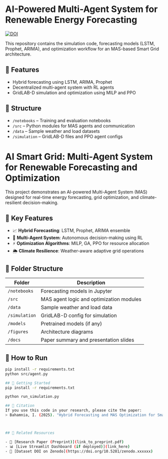 # AI-Powered Multi-Agent System for Renewable Energy Forecasting
[![DOI](https://zenodo.org/badge/DOI/10.xxxxx/yyyyyy.svg)](https://doi.org/10.xxxxx/yyyyyy)

This repository contains the simulation code, forecasting models (LSTM, Prophet, ARIMA), and optimization workflow for an MAS-based Smart Grid architecture.


## 🧠 Features
- Hybrid forecasting using LSTM, ARIMA, Prophet
- Decentralized multi-agent system with RL agents
- GridLAB-D simulation and optimization using MILP and PPO

## 📂 Structure
- `/notebooks` – Training and evaluation notebooks
- `/src` – Python modules for MAS agents and communication
- `/data` – Sample weather and load datasets
- `/simulation` – GridLAB-D files and PPO agent configs

# AI Smart Grid: Multi-Agent System for Renewable Forecasting and Optimization

This project demonstrates an AI-powered Multi-Agent System (MAS) designed for real-time energy forecasting, grid optimization, and climate-resilient decision-making.

## 📌 Key Features
- 📈 **Hybrid Forecasting**: LSTM, Prophet, ARIMA ensemble
- 🤖 **Multi-Agent System**: Autonomous decision-making using RL
- ⚡ **Optimization Algorithms**: MILP, GA, PPO for resource allocation
- 🌦 **Climate Resilience**: Weather-aware adaptive grid operations

## 📂 Folder Structure

| Folder | Description |
|--------|-------------|
| `/notebooks` | Forecasting models in Jupyter |
| `/src` | MAS agent logic and optimization modules |
| `/data` | Sample weather and load data |
| `/simulation` | GridLAB-D config for simulation |
| `/models` | Pretrained models (if any) |
| `/figures` | Architecture diagrams |
| `/docs` | Paper summary and presentation slides |

## 🚀 How to Run

```bash
pip install -r requirements.txt
python src/agent.py

## 🚀 Getting Started
pip install -r requirements.txt

python run_simulation.py

## 📜 Citation
If you use this code in your research, please cite the paper:
> Bahamnia, I. (2025). "Hybrid Forecasting and MAS Optimization for Smart Grids", *Elsevier Energy and AI*.



## 🔗 Related Resources

- 📜 [Research Paper (Preprint)](link_to_preprint.pdf)
- 📊 [Live Streamlit Dashboard (if deployed)](link_here)
- 📘 [Dataset DOI on Zenodo](https://doi.org/10.5281/zenodo.xxxxxx)

